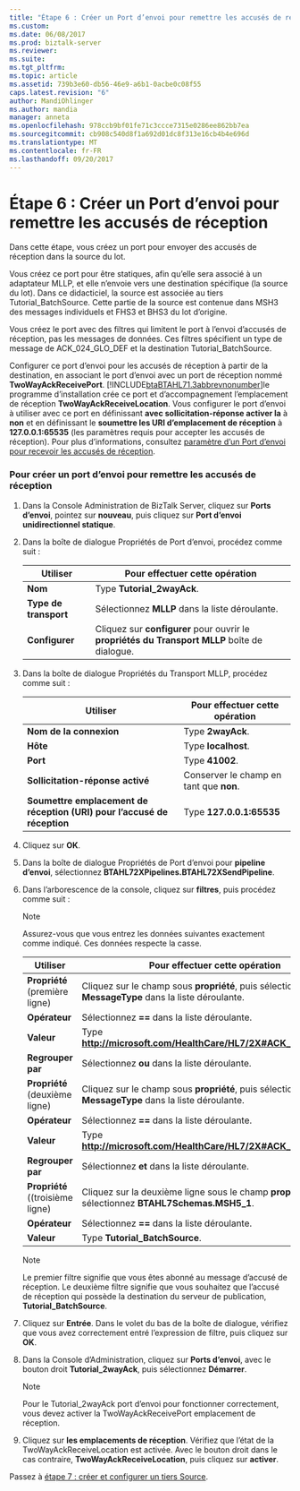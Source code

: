 ```yaml
---
title: "Étape 6 : Créer un Port d’envoi pour remettre les accusés de réception | Documents Microsoft"
ms.custom: 
ms.date: 06/08/2017
ms.prod: biztalk-server
ms.reviewer: 
ms.suite: 
ms.tgt_pltfrm: 
ms.topic: article
ms.assetid: 739b3e60-db56-46e9-a6b1-0acbe0c08f55
caps.latest.revision: "6"
author: MandiOhlinger
ms.author: mandia
manager: anneta
ms.openlocfilehash: 978ccb9bf01fe71c3ccce7315e0286ee862bb7ea
ms.sourcegitcommit: cb908c540d8f1a692d01dc8f313e16cb4b4e696d
ms.translationtype: MT
ms.contentlocale: fr-FR
ms.lasthandoff: 09/20/2017
---
```

# <a name="step-6-create-a-send-port-to-deliver-acknowledgments"></a>Étape 6 : Créer un Port d’envoi pour remettre les accusés de réception
Dans cette étape, vous créez un port pour envoyer des accusés de réception dans la source du lot.  
  
 Vous créez ce port pour être statiques, afin qu’elle sera associé à un adaptateur MLLP, et elle n’envoie vers une destination spécifique (la source du lot). Dans ce didacticiel, la source est associée au tiers Tutorial_BatchSource. Cette partie de la source est contenue dans MSH3 des messages individuels et FHS3 et BHS3 du lot d’origine.  
  
 Vous créez le port avec des filtres qui limitent le port à l’envoi d’accusés de réception, pas les messages de données. Ces filtres spécifient un type de message de ACK_024_GLO_DEF et la destination Tutorial_BatchSource.  
  
 Configurer ce port d’envoi pour les accusés de réception à partir de la destination, en associant le port d’envoi avec un port de réception nommé **TwoWayAckReceivePort**. [!INCLUDE[btaBTAHL71.3abbrevnonumber](../../includes/btabtahl71-3abbrevnonumber-md.md)]le programme d’installation crée ce port et d’accompagnement l’emplacement de réception **TwoWayAckReceiveLocation**. Vous configurer le port d’envoi à utiliser avec ce port en définissant **avec sollicitation-réponse activer la** à **non** et en définissant le **soumettre les URI d’emplacement de réception** à  **127.0.0.1:65535** (les paramètres requis pour accepter les accusés de réception). Pour plus d’informations, consultez [paramètre d’un Port d’envoi pour recevoir les accusés de réception](../../adapters-and-accelerators/accelerator-hl7/setting-up-a-send-port-for-receiving-acks.md).  
  
### <a name="to-create-a-send-port-to-deliver-acknowledgments"></a>Pour créer un port d’envoi pour remettre les accusés de réception  
  
1.  Dans la Console Administration de BizTalk Server, cliquez sur **Ports d’envoi**, pointez sur **nouveau**, puis cliquez sur **Port d’envoi unidirectionnel statique**.  
  
2.  Dans la boîte de dialogue Propriétés de Port d’envoi, procédez comme suit :  
  
    |Utiliser|Pour effectuer cette opération|  
    |--------------|----------------|  
    |**Nom**|Type **Tutorial_2wayAck**.|  
    |**Type de transport**|Sélectionnez **MLLP** dans la liste déroulante.|  
    |**Configurer**|Cliquez sur **configurer** pour ouvrir le **propriétés du Transport MLLP** boîte de dialogue.|  
  
3.  Dans la boîte de dialogue Propriétés du Transport MLLP, procédez comme suit :  
  
    |Utiliser|Pour effectuer cette opération|  
    |--------------|----------------|  
    |**Nom de la connexion**|Type **2wayAck**.|  
    |**Hôte**|Type **localhost**.|  
    |**Port**|Type **41002**.|  
    |**Sollicitation-réponse activé**|Conserver le champ en tant que **non**.|  
    |**Soumettre emplacement de réception (URI) pour l’accusé de réception**|Type **127.0.0.1:65535**|  
  
4.  Cliquez sur **OK**.  
  
5.  Dans la boîte de dialogue Propriétés de Port d’envoi pour **pipeline d’envoi**, sélectionnez **BTAHL72XPipelines.BTAHL72XSendPipeline**.  
  
6.  Dans l’arborescence de la console, cliquez sur **filtres**, puis procédez comme suit :  
  
    > [!NOTE]
    >  Assurez-vous que vous entrez les données suivantes exactement comme indiqué. Ces données respecte la casse.  
  
    |Utiliser|Pour effectuer cette opération|  
    |--------------|----------------|  
    |**Propriété** (première ligne)|Cliquez sur le champ sous **propriété**, puis sélectionnez **BTS. MessageType** dans la liste déroulante.|  
    |**Opérateur**|Sélectionnez  **==**  dans la liste déroulante.|  
    |**Valeur**|Type **http://microsoft.com/HealthCare/HL7/2X#ACK_24_GLO_DEF**.|  
    |**Regrouper par**|Sélectionnez **ou** dans la liste déroulante.|  
    |**Propriété** (deuxième ligne)|Cliquez sur le champ sous **propriété**, puis sélectionnez **BTS. MessageType** dans la liste déroulante.|  
    |**Opérateur**|Sélectionnez  **==**  dans la liste déroulante.|  
    |**Valeur**|Type **http://microsoft.com/HealthCare/HL7/2X#ACK_25_GLO_DEF.**|  
    |**Regrouper par**|Sélectionnez **et** dans la liste déroulante.|  
    |**Propriété** ((troisième ligne)|Cliquez sur la deuxième ligne sous le champ **propriété**, puis sélectionnez **BTAHL7Schemas.MSH5_1**.|  
    |**Opérateur**|Sélectionnez  **==**  dans la liste déroulante.|  
    |**Valeur**|Type **Tutorial_BatchSource**.|  
  
    > [!NOTE]
    >  Le premier filtre signifie que vous êtes abonné au message d’accusé de réception. Le deuxième filtre signifie que vous souhaitez que l’accusé de réception qui possède la destination du serveur de publication, **Tutorial_BatchSource**.  
  
7.  Cliquez sur **Entrée**. Dans le volet du bas de la boîte de dialogue, vérifiez que vous avez correctement entré l’expression de filtre, puis cliquez sur **OK**.  
  
8.  Dans la Console d’Administration, cliquez sur **Ports d’envoi**, avec le bouton droit **Tutorial_2wayAck**, puis sélectionnez **Démarrer**.  
  
    > [!NOTE]
    >  Pour le Tutorial_2wayAck port d’envoi pour fonctionner correctement, vous devez activer la TwoWayAckReceivePort emplacement de réception.  
  
9. Cliquez sur **les emplacements de réception**. Vérifiez que l’état de la TwoWayAckReceiveLocation est activée. Avec le bouton droit dans le cas contraire, **TwoWayAckReceiveLocation**, puis cliquez sur **activer**.  
  
 Passez à [étape 7 : créer et configurer un tiers Source](../../adapters-and-accelerators/accelerator-hl7/step-7-create-and-configure-a-source-party.md).